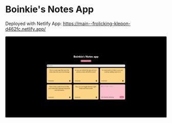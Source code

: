# Boinkie's Notes App

Deployed with Netlify App: https://main--frolicking-klepon-d462fc.netlify.app/

![Notes App Demo](https://github.com/gvc222/notes-app/blob/main/src/assets/notes.png?raw=true "Notes App Demo Picture")
